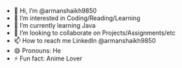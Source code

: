 - 👋 Hi, I’m @armanshaikh9850
- 👀 I’m interested in Coding/Reading/Learning
- 🌱 I’m currently learning Java
- 💞️ I’m looking to collaborate on Projects/Assignments/etc
- 📫 How to reach me Linkedln @armanshaikh9850
- 😄 Pronouns: He
- ⚡ Fun fact: Anime Lover

<!---
armanshaikh9850/armanshaikh9850 is a ✨ special ✨ repository because its `README.md` (this file) appears on your GitHub profile.
You can click the Preview link to take a look at your changes.
--->
